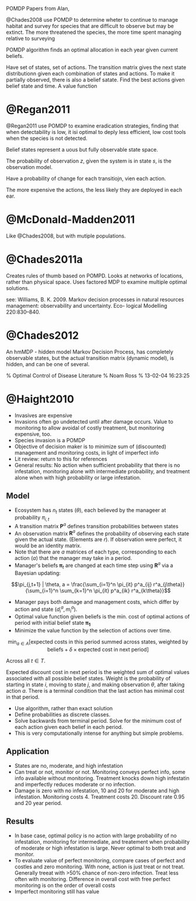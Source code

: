 POMDP Papers from Alan,

@Chades2008 use POMDP to determine wheter to continue to manage habitat and survey for species that are difficult to observe but may be extinct. The more threatened the species, the more time spent managing relative to surveying

POMDP algorithm finds an optimal allocation in each year given current beliefs.

Have set of states, set of actions. The transition matrix gives the next state
distributionn given each combination of states and actions. To make it partially
observed, there is also a belief satate. Find the best actions given belief
state and time. A value function

@Regan2011
==========

@Regan2011 use POMDP to examine eradication strategies, finding that when
detectability is low, it isi optimal to deply less efficient, low cost tools
when the species is not detected.

Belief states represent a uous but fully observable state space.

The probability of observation $z$, given the system is in state $s$, is the
observation model.

Have a probability of change for each transitiojn, vien each action.

The more expensive the actions, the less likely they are deployed in each ear.

@McDonald-Madden2011
====================

Like @Chades2008, but with mutiple populations.

@Chades2011a
============

Creates rules of thumb based on POMPD. Looks at networks of locations, rather
than physical space. Uses factored MDP to examine multiple optimal solutions.

see: Williams, B. K. 2009. Markov decision processes in natural resources
management: observability and uncertainty. Eco- logical Modelling 220:830–840.

@Chades2012
===========

An hmMDP - hidden model Markov Decision Process, has completely observable
states, but the actual transition matrix (dynamic model), is hidden, and can be
one of several.

% Optimal Control of Disease Literature % Noam Ross % 13-02-04 16:23:25

@Haight2010
===========

-   Invasives are expensive
-   Invasions often go undetected until after damage occurs. Value to monitoring
    to allow avoidal of costly treatment, but monitoring expensive, too.
-   Species invasion is a POMDP
-   Objective of decision maker is to minimize sum of (discounted) management
    and monitoring costs, in light of imperfect info
-   Lit review: return to this for references
-   General results: No action when sufficient probability that there is no
    infestation, monitoring alone with intermediate probability, and treatment
    alone when with high probability or large infestation.

Model
-----

-   Ecosystem has $n_t$ states $(\theta)$, each believed by the manageer at
    probability $\pi_{i,t}$
-   A transition matrix $\boldsymbol{P}^a$ defines transition probabilities
    between states
-   An observation matrix $\boldsymbol{R}^a$ defines the probability of
    observing each state given the actual state. (Elements are $r$). If
    observation were perfect, it would be an identity matrix.
-   Note that there are $a$ matrices of each type, corresponding to each action
    $(a)$ that the manager may take in a period.
-   Manager's beliefs $\boldsymbol{\pi}_t$ are changed at each time step using
    $\boldsymbol{R}^a$ via a Bayesian updating:

$$\pi_{j,t+1} | \theta, a = \frac{\sum_{i=1}^n \pi_{it} p^a_{ij} r^a_{j\theta}}{\sum_{i=1}^n \sum_{k=1}^n \pi_{it} p^a_{ik} r^a_{k\theta}}$$

-   Manager pays both damage and management costs, which differ by action and
    state $(d^a_i, m^a_i)$.
-   Optimal value function given beliefs is the min. cost of optimal actions of
    period with initial belief state $\boldsymbol{\pi_1}$
-   Minimize the value function by the selection of actions over time.

$$\min_{a \in A} \left[ \text{expected costs in this period summed across states, weighted by beliefs} + \delta \times \text{expected cost in next period} \right]$$

Across all $t \in T$.

Expected discount cost in next period is the weighted sum of optimal values
associated with all possible belief states. Weight is the probability of
starting in state $i$, moving to state $j$, and making observation $\theta$,
after taking action $a$. There is a terminal condition that the last action has
minimal cost in that period.

-   Use algorithm, rather than exact solution
-   Define probabilities as discrete classes.
-   Solve backwards from terminal period. Solve for the minimum cost of each
    action given each belief in each period.
-   This is very computationally intense for anything but simple problems.

Application
-----------

-   States are no, moderate, and high infestation
-   Can treat or not, monitor or not. Monitoring conveys perfect info, some info
    available without monitoring. Treatment knocks down high infestatin and
    imperfectly reduces moderate or no infection.
-   Damage is zero with no infestation, 10 and 20 for moderate and high
    infestation. Monitoring costs 4. Treatment costs 20. Discount rate 0.95 and
    20 year period.

Results
-------

-   In base case, optimal policy is no action with large probability of no
    infestation, monitoring for intermediate, and treatement when probability of
    moderate or high infestation is large. Never optimal to both treat and
    monitor.
-   To evaluate value of perfect monitoring, compare cases of perfect and
    costles and zero monitoring. With none, action is just treat or not treat.
    Generally treeat with \>50% chance of non-zero infection. Treat less often
    with monitoring. Difference in overall cost with free perfect monitoring is
    on the order of overall costs
-   Imperfect monitoring still has value
